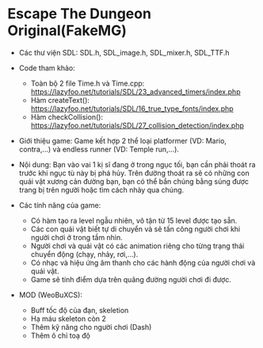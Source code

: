 # Escape The Dungeon Original(FakeMG)
- Các thư viện SDL: SDL.h, SDL_image.h, SDL_mixer.h, SDL_TTF.h
- Code tham khảo: 
	+ Toàn bộ 2 file Time.h và Time.cpp: https://lazyfoo.net/tutorials/SDL/23_advanced_timers/index.php
	+ Hàm createText(): https://lazyfoo.net/tutorials/SDL/16_true_type_fonts/index.php
	+ Hàm checkCollision(): https://lazyfoo.net/tutorials/SDL/27_collision_detection/index.php
- Giới thiệu game: Game kết hợp 2 thể loại platformer (VD: Mario, contra,...) và endless runner (VD: Temple run,...). 
- Nội dung: Bạn vào vai 1 kị sĩ đang ở trong ngục tối, bạn cần phải thoát ra trước khi ngục tù này bị phá hủy. Trên đường thoát ra sẽ có những con quái vật xương cản đường bạn, bạn có thể bắn chúng bằng súng được trang bị trên người hoặc tìm cách nhảy qua chúng.
- Các tính năng của game: 
	+ Có hàm tạo ra level ngẫu nhiên, vô tận từ 15 level được tạo sẵn.
	+ Các con quái vật biết tự di chuyển và sẽ tấn công người chơi khi người chơi ở trong tầm nhìn.
	+ Người chơi và quái vật có các animation riêng cho từng trạng thái chuyển động (chạy, nhảy, rơi,...).
	+ Có nhạc và hiệu ứng âm thanh cho các hành động của người chơi và quái vật.
	+ Game sẽ tính điểm dựa trên quãng đường người chơi đi được.

- MOD (WeoBuXCS):
	+ Buff tốc độ của đạn, skeletion
	+ Hạ máu skeleton còn 2
	+ Thêm kỹ năng cho người chơi (Dash)
	+ Thêm ô chỉ toạ độ
